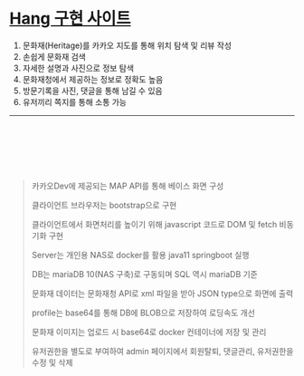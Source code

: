 # [ Hang 구현 사이트 ](http://kjnas7486.synology.me)
  

1. 문화재(Heritage)를 카카오 지도를 통해 위치 탐색 및 리뷰 작성
2. 손쉽게 문화재 검색
3. 자세한 설명과 사진으로 정보 탐색
4. 문화재청에서 제공하는 정보로 정확도 높음
5. 방문기록을 사진, 댓글을 통해 남길 수 있음
6. 유저끼리 쪽지를 통해 소통 가능
<hr>
<br/><br/><br/><br/><br/>


> 카카오Dev에 제공되는 MAP API를 통해 베이스 화면 구성
> 
> 클라이언트 브라우저는 bootstrap으로 구현
> 
> 클라이언트에서 화면처리를 높이기 위해 javascript 코드로 DOM 및 fetch 비동기화 구현
> 
> Server는 개인용 NAS로 docker를 활용 java11 springboot 실행
> 
> DB는 mariaDB 10(NAS 구축)로 구동되며 SQL 역시 mariaDB 기준
> 
> 문화재 데이터는 문화재청 API로 xml 파일을 받아 JSON type으로 화면에 출력
> 
> profile는 base64를 통해 DB에 BLOB으로 저장하여 로딩속도 개선
> 
> 문화재 이미지는 업로드 시 base64로 docker 컨테이너에 저장 및 관리
> 
> 유저권한을 별도로 부여하여 admin 페이지에서 회원탈퇴, 댓글관리, 유저권한을 수정 및 삭제
